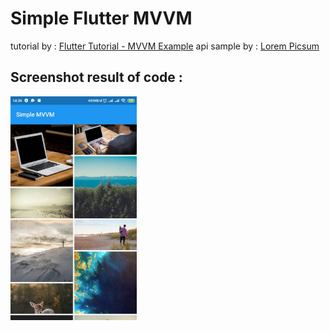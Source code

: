 # Simple Flutter MVVM
tutorial by : [Flutter Tutorial - MVVM Example](https://www.youtube.com/watch?v=CC0NveZMnVE&ab_channel=EDMTDev)
api sample by : [Lorem Picsum](https://picsum.photos/v2/list)



**Screenshot result of code :**
---

<img src="https://github.com/im-o/simple-api-flutter-mvvm/blob/master/doc/ss1.jpeg" width="40%" height="40%">